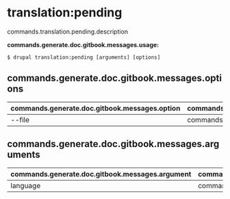 # translation:pending
commands.translation.pending.description

**commands.generate.doc.gitbook.messages.usage:**
```
$ drupal translation:pending [arguments] [options]
```

## commands.generate.doc.gitbook.messages.options
commands.generate.doc.gitbook.messages.option | commands.generate.doc.gitbook.messages.details
-------|-------------
--file | commands.translation.pending.options.file

## commands.generate.doc.gitbook.messages.arguments
commands.generate.doc.gitbook.messages.argument | commands.generate.doc.gitbook.messages.details
---------|-------------
language | commands.translation.pending.arguments.language
